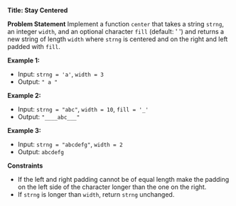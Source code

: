 **Title: Stay Centered**

**Problem Statement**
Implement a function `center` that takes a string `strng`, an integer `width`, and an optional character `fill` (default: ' ') and returns a new string of length `width` where `strng` is centered and on the right and left padded with `fill`.

**Example 1:**
- Input: `strng = 'a'`, `width = 3`
- Output: `" a " `

**Example 2:**
- Input: `strng = "abc"`, `width = 10`, `fill = '_'`
- Output: `"____abc___"`

**Example 3:**
- Input: `strng = "abcdefg"`, `width = 2`
- Output: `abcdefg`

**Constraints**
- If the left and right padding cannot be of equal length make the padding on the left side of the character longer than the one on the right.
- If `strng` is longer than `width`, return `strng` unchanged.

